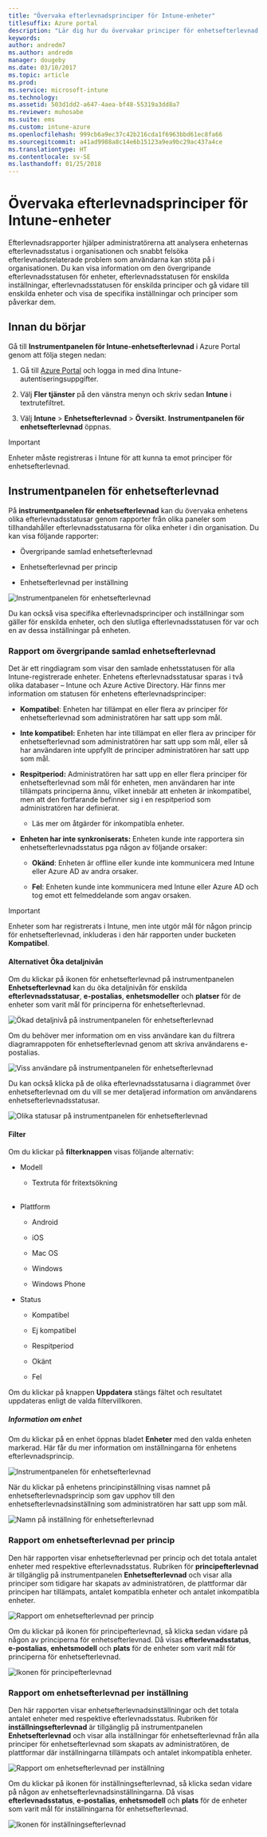 ```yaml
---
title: "Övervaka efterlevnadsprinciper för Intune-enheter"
titlesuffix: Azure portal
description: "Lär dig hur du övervakar principer för enhetsefterlevnad.\""
keywords: 
author: andredm7
ms.author: andredm
manager: dougeby
ms.date: 03/10/2017
ms.topic: article
ms.prod: 
ms.service: microsoft-intune
ms.technology: 
ms.assetid: 503d1dd2-a647-4aea-bf48-55319a3dd8a7
ms.reviewer: muhosabe
ms.suite: ems
ms.custom: intune-azure
ms.openlocfilehash: 999cb6a9ec37c42b216cda1f6963bbd61ec8fa66
ms.sourcegitcommit: a41ad9988a8c14e6b15123a9ea9bc29ac437a4ce
ms.translationtype: HT
ms.contentlocale: sv-SE
ms.lasthandoff: 01/25/2018
---
```

# <a name="monitor-intune-device-compliance-policies"></a>Övervaka efterlevnadsprinciper för Intune-enheter

Efterlevnadsrapporter hjälper administratörerna att analysera enheternas efterlevnadsstatus i organisationen och snabbt felsöka efterlevnadsrelaterade problem som användarna kan stöta på i organisationen. Du kan visa information om den övergripande efterlevnadsstatusen för enheter, efterlevnadsstatusen för enskilda inställningar, efterlevnadsstatusen för enskilda principer och gå vidare till enskilda enheter och visa de specifika inställningar och principer som påverkar dem.

## <a name="before-you-begin"></a>Innan du börjar

Gå till **Instrumentpanelen för Intune-enhetsefterlevnad** i Azure Portal genom att följa stegen nedan:

1.  Gå till [Azure Portal](https://portal.azure.com) och logga in med dina Intune-autentiseringsuppgifter.

2.  Välj **Fler tjänster** på den vänstra menyn och skriv sedan **Intune** i textrutefiltret.

3.  Välj **Intune** &gt; **Enhetsefterlevnad** &gt; **Översikt**. **Instrumentpanelen för enhetsefterlevnad** öppnas.

> [!IMPORTANT] 
> Enheter måste registreras i Intune för att kunna ta emot principer för enhetsefterlevnad.

## <a name="device-compliance-dashboard"></a>Instrumentpanelen för enhetsefterlevnad

På **instrumentpanelen för enhetsefterlevnad** kan du övervaka enhetens olika efterlevnadsstatusar genom rapporter från olika paneler som tillhandahåller efterlevnadsstatusarna för olika enheter i din organisation. Du kan visa följande rapporter:

-   Övergripande samlad enhetsefterlevnad

-   Enhetsefterlevnad per princip

-   Enhetsefterlevnad per inställning

![Instrumentpanelen för enhetsefterlevnad](./media/idc-1.png)

Du kan också visa specifika efterlevnadsprinciper och inställningar som gäller för enskilda enheter, och den slutliga efterlevnadsstatusen för var och en av dessa inställningar på enheten.

### <a name="overall-device-compliance-aggregate-report"></a>Rapport om övergripande samlad enhetsefterlevnad

Det är ett ringdiagram som visar den samlade enhetsstatusen för alla Intune-registrerade enheter. Enhetens efterlevnadsstatusar sparas i två olika databaser – Intune och Azure Active Directory. Här finns mer information om statusen för enhetens efterlevnadsprinciper:

-   **Kompatibel**: Enheten har tillämpat en eller flera av principer för enhetsefterlevnad som administratören har satt upp som mål.

-   **Inte kompatibel:** Enheten har inte tillämpat en eller flera av principer för enhetsefterlevnad som administratören har satt upp som mål, eller så har användaren inte uppfyllt de principer administratören har satt upp som mål.

-   **Respitperiod:** Administratören har satt upp en eller flera principer för enhetsefterlevnad som mål för enheten, men användaren har inte tillämpats principerna ännu, vilket innebär att enheten är inkompatibel, men att den fortfarande befinner sig i en respitperiod som administratören har definierat.

    -   Läs mer om åtgärder för inkompatibla enheter.

-   **Enheten har inte synkroniserats:** Enheten kunde inte rapportera sin enhetsefterlevnadsstatus pga någon av följande orsaker:

    -   **Okänd**: Enheten är offline eller kunde inte kommunicera med Intune eller Azure AD av andra orsaker.

    -   **Fel**: Enheten kunde inte kommunicera med Intune eller Azure AD och tog emot ett felmeddelande som angav orsaken.

> [!IMPORTANT] 
> Enheter som har registrerats i Intune, men inte utgör mål för någon princip för enhetsefterlevnad, inkluderas i den här rapporten under bucketen **Kompatibel**.

#### <a name="drill-down-option"></a>Alternativet Öka detaljnivån

Om du klickar på ikonen för enhetsefterlevnad på instrumentpanelen **Enhetsefterlevnad** kan du öka detaljnivån för enskilda **efterlevnadsstatusar**, **e-postalias**, **enhetsmodeller** och **platser** för de enheter som varit mål för principerna för enhetsefterlevnad.

![Ökad detaljnivå på instrumentpanelen för enhetsefterlevnad](./media/idc-2.png)

Om du behöver mer information om en viss användare kan du filtrera diagramrappoten för enhetsefterlevnad genom att skriva användarens e-postalias.

![Viss användare på instrumentpanelen för enhetsefterlevnad](./media/idc-3.png)

Du kan också klicka på de olika efterlevnadsstatusarna i diagrammet över enhetsefterlevnad om du vill se mer detaljerad information om användarens enhetsefterlevnadsstatusar.

![Olika statusar på instrumentpanelen för enhetsefterlevnad](./media/idc-4.png)

#### <a name="filter"></a>Filter

Om du klickar på **filterknappen** visas följande alternativ:

-   Modell

    -   Textruta för fritextsökning
<br></br>
-   Plattform

    -   Android

    -   iOS

    -   Mac OS

    -   Windows

    -   Windows Phone

-   Status

    -   Kompatibel

    -   Ej kompatibel

    -   Respitperiod

    -   Okänt

    -   Fel

Om du klickar på knappen **Uppdatera** stängs fältet och resultatet uppdateras enligt de valda filtervillkoren.

##### <a name="device-details"></a>Information om enhet

Om du klickar på en enhet öppnas bladet **Enheter** med den valda enheten markerad. Här får du mer information om inställningarna för enhetens efterlevnadsprincip.

![Instrumentpanelen för enhetsefterlevnad](./media/idc-6.png)

När du klickar på enhetens principinställning visas namnet på enhetsefterlevnadsprincip som gav upphov till den enhetsefterlevnadsinställning som administratören har satt upp som mål.

![Namn på inställning för enhetsefterlevnad](./media/idc-7.png)

### <a name="per-policy-device-compliance-report"></a>Rapport om enhetsefterlevnad per princip

Den här rapporten visar enhetsefterlevnad per princip och det totala antalet enheter med respektive efterlevnadsstatus. Rubriken för **principefterlevnad** är tillgänglig på instrumentpanelen **Enhetsefterlevnad** och visar alla principer som tidigare har skapats av administratören, de plattformar där principen har tillämpats, antalet kompatibla enheter och antalet inkompatibla enheter.

![Rapport om enhetsefterlevnad per princip](./media/idc-8.png)

Om du klickar på ikonen för principefterlevnad, så klicka sedan vidare på någon av principerna för enhetsefterlevnad. Då visas **efterlevnadsstatus**, **e-postalias**, **enhetsmodell** och **plats** för de enheter som varit mål för principerna för enhetsefterlevnad.

![Ikonen för principefterlevnad](./media/idc-9.png)

### <a name="per-setting-device-compliance-report"></a>Rapport om enhetsefterlevnad per inställning

Den här rapporten visar enhetsefterlevnadsinställningar och det totala antalet enheter med respektive efterlevnadsstatus. Rubriken för **inställningsefterlevnad** är tillgänglig på instrumentpanelen **Enhetsefterlevnad** och visar alla inställningar för enhetsefterlevnad från alla principer för enhetsefterlevnad som skapats av administratören, de plattformar där inställningarna tillämpats och antalet inkompatibla enheter.

![Rapport om enhetsefterlevnad per inställning](./media/idc-10.png)

Om du klickar på ikonen för inställningsefterlevnad, så klicka sedan vidare på någon av enhetsefterlevnadsinställningarna. Då visas **efterlevnadsstatus**, **e-postalias**, **enhetsmodell** och **plats** för de enheter som varit mål för inställningarna för enhetsefterlevnad.

![Ikonen för inställningsefterlevnad](./media/idc-11.png)
